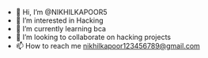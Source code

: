 - 👋 Hi, I’m @NIKHILKAPOOR5
- 👀 I’m interested in Hacking
- 🌱 I’m currently learning bca
- 💞️ I’m looking to collaborate on hacking projects
- 📫 How to reach me nikhilkapoor123456789@gmail.com

<!---
NIKHILKAPOOR5/NIKHILKAPOOR5 is a ✨ special ✨ repository because its `README.md` (this file) appears on your GitHub profile.
You can click the Preview link to take a look at your changes.
--->
